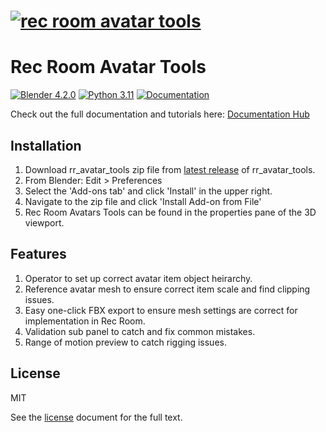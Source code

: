 # [![rec room avatar tools](https://raw.githubusercontent.com/RecRoomGame/rr_avatar_tools/master/.media/cover.png?sanitize=true)](https://github.com/RecRoomGame/rr_avatar_tools)

# Rec Room Avatar Tools

[![Blender 4.2.0](https://img.shields.io/badge/blender-4.2_LTS-%23f4792b.svg)](https://www.blender.org/download/lts/4-2/) [![Python 3.11](https://img.shields.io/badge/python-3.11-blue.svg)](https://www.python.org/) [![Documentation](https://img.shields.io/badge/documentation-green)](https://rec.net/blender-addon-docs)

Check out the full documentation and tutorials here: [Documentation Hub](https://rec.net/blender-addon-docs)

## Installation
1. Download rr_avatar_tools zip file from [latest release](https://github.com/RecRoomGame/rr_avatar_tools/releases/latest) of rr_avatar_tools.
2. From Blender: Edit > Preferences
3. Select the 'Add-ons tab' and click 'Install' in the upper right.
4. Navigate to the zip file and click 'Install Add-on from File'
5. Rec Room Avatars Tools can be found in the properties pane of the 3D viewport.

## Features
1. Operator to set up correct avatar item object heirarchy.
2. Reference avatar mesh to ensure correct item scale and find clipping issues.
3. Easy one-click FBX export to ensure mesh settings are correct for implementation in Rec Room.
4. Validation sub panel to catch and fix common mistakes.
5. Range of motion preview to catch rigging issues.

## License
MIT

See the [license](./LICENSE) document for the full text.
